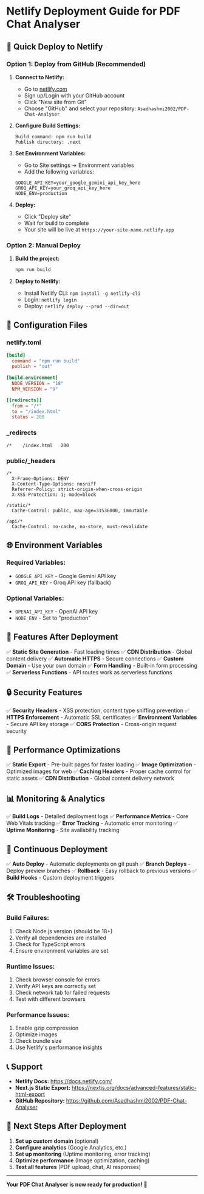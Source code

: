 # Netlify Deployment Guide for PDF Chat Analyser

## 🚀 Quick Deploy to Netlify

### Option 1: Deploy from GitHub (Recommended)

1. **Connect to Netlify:**
   - Go to [netlify.com](https://netlify.com)
   - Sign up/Login with your GitHub account
   - Click "New site from Git"
   - Choose "GitHub" and select your repository: `Asadhashmi2002/PDF-Chat-Analyser`

2. **Configure Build Settings:**
   ```
   Build command: npm run build
   Publish directory: .next
   ```

3. **Set Environment Variables:**
   - Go to Site settings → Environment variables
   - Add the following variables:
   ```
   GOOGLE_API_KEY=your_google_gemini_api_key_here
   GROQ_API_KEY=your_groq_api_key_here
   NODE_ENV=production
   ```

4. **Deploy:**
   - Click "Deploy site"
   - Wait for build to complete
   - Your site will be live at `https://your-site-name.netlify.app`

### Option 2: Manual Deploy

1. **Build the project:**
   ```bash
   npm run build
   ```

2. **Deploy to Netlify:**
   - Install Netlify CLI: `npm install -g netlify-cli`
   - Login: `netlify login`
   - Deploy: `netlify deploy --prod --dir=out`

## 🔧 Configuration Files

### netlify.toml
```toml
[build]
  command = "npm run build"
  publish = "out"
  
[build.environment]
  NODE_VERSION = "18"
  NPM_VERSION = "9"

[[redirects]]
  from = "/*"
  to = "/index.html"
  status = 200
```

### _redirects
```
/*    /index.html   200
```

### public/_headers
```
/*
  X-Frame-Options: DENY
  X-Content-Type-Options: nosniff
  Referrer-Policy: strict-origin-when-cross-origin
  X-XSS-Protection: 1; mode=block

/static/*
  Cache-Control: public, max-age=31536000, immutable

/api/*
  Cache-Control: no-cache, no-store, must-revalidate
```

## 🌐 Environment Variables

### Required Variables:
- `GOOGLE_API_KEY` - Google Gemini API key
- `GROQ_API_KEY` - Groq API key (fallback)

### Optional Variables:
- `OPENAI_API_KEY` - OpenAI API key
- `NODE_ENV` - Set to "production"

## 📱 Features After Deployment

✅ **Static Site Generation** - Fast loading times
✅ **CDN Distribution** - Global content delivery
✅ **Automatic HTTPS** - Secure connections
✅ **Custom Domain** - Use your own domain
✅ **Form Handling** - Built-in form processing
✅ **Serverless Functions** - API routes work as serverless functions

## 🔒 Security Features

✅ **Security Headers** - XSS protection, content type sniffing prevention
✅ **HTTPS Enforcement** - Automatic SSL certificates
✅ **Environment Variables** - Secure API key storage
✅ **CORS Protection** - Cross-origin request security

## 🚀 Performance Optimizations

✅ **Static Export** - Pre-built pages for faster loading
✅ **Image Optimization** - Optimized images for web
✅ **Caching Headers** - Proper cache control for static assets
✅ **CDN Distribution** - Global content delivery network

## 📊 Monitoring & Analytics

✅ **Build Logs** - Detailed deployment logs
✅ **Performance Metrics** - Core Web Vitals tracking
✅ **Error Tracking** - Automatic error monitoring
✅ **Uptime Monitoring** - Site availability tracking

## 🔄 Continuous Deployment

✅ **Auto Deploy** - Automatic deployments on git push
✅ **Branch Deploys** - Deploy preview branches
✅ **Rollback** - Easy rollback to previous versions
✅ **Build Hooks** - Custom deployment triggers

## 🛠️ Troubleshooting

### Build Failures:
1. Check Node.js version (should be 18+)
2. Verify all dependencies are installed
3. Check for TypeScript errors
4. Ensure environment variables are set

### Runtime Issues:
1. Check browser console for errors
2. Verify API keys are correctly set
3. Check network tab for failed requests
4. Test with different browsers

### Performance Issues:
1. Enable gzip compression
2. Optimize images
3. Check bundle size
4. Use Netlify's performance insights

## 📞 Support

- **Netlify Docs:** https://docs.netlify.com/
- **Next.js Static Export:** https://nextjs.org/docs/advanced-features/static-html-export
- **GitHub Repository:** https://github.com/Asadhashmi2002/PDF-Chat-Analyser

## 🎯 Next Steps After Deployment

1. **Set up custom domain** (optional)
2. **Configure analytics** (Google Analytics, etc.)
3. **Set up monitoring** (Uptime monitoring, error tracking)
4. **Optimize performance** (Image optimization, caching)
5. **Test all features** (PDF upload, chat, AI responses)

---

**Your PDF Chat Analyser is now ready for production! 🎉**
